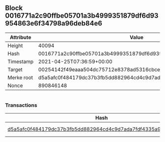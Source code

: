## Block 0016771a2c90ffbe05701a3b4999351879df6d93954863e6f34798a96deb84e6

Attribute | Value
--- | ---
Height | 40094
Hash | 0016771a2c90ffbe05701a3b4999351879df6d93954863e6f34798a96deb84e6
Timestamp | 2021-04-25T07:36:59+00:00
Target | 00254142f49eaaa504dc75712e8378ad5316cbcead634704b3734b6271167cc4
Merke root | d5a5afc0f484179dc37b3fb5dd882964cd4c9d7ada7fdf4335a95aa016f3c8ec
Nonce | 890846148

```

```

### Transactions

Hash | Amount
--- | ---
[d5a5afc0f484179dc37b3fb5dd882964cd4c9d7ada7fdf4335a95aa016f3c8ec](d5a5afc0f484179dc37b3fb5dd882964cd4c9d7ada7fdf4335a95aa016f3c8ec.md) | 10.00000000 SKEPTI 
